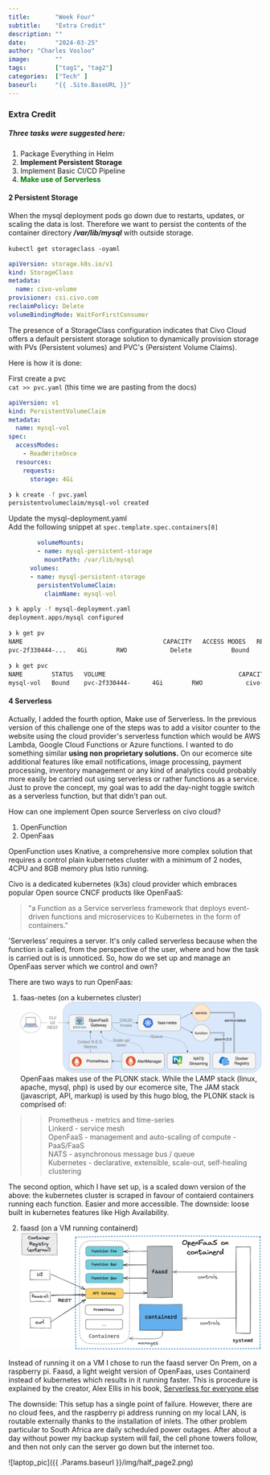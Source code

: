 ```yaml
---
title:       "Week Four"
subtitle:    "Extra Credit"
description: ""
date:        "2024-03-25"
author: "Charles Vosloo"
image:       ""
tags:        ["tag1", "tag2"]
categories:  ["Tech" ]
baseurl:     "{{ .Site.BaseURL }}" 
---
```

### Extra Credit
##### Three tasks were suggested here:        
     
     

1. Package Everything in Helm
2. **Implement Persistent Storage**
3. Implement Basic CI/CD Pipeline  
4. <span style="color:green;">**Make use of Serverless**</span> 

#### 2 Persistent Storage

When the mysql deployment pods go down due to restarts, updates, or scaling the data is lost.  Therefore we want to persist the contents of the container directory  ***/var/lib/mysql*** with outside storage.    

```kubectl get storageclass -oyaml```

```yaml
apiVersion: storage.k8s.io/v1
kind: StorageClass
metadata:
  name: civo-volume
provisioner: csi.civo.com
reclaimPolicy: Delete
volumeBindingMode: WaitForFirstConsumer
```
The presence of a StorageClass configuration indicates that Civo Cloud offers a default persistent storage solution to dynamically provision storage with PVs (Persistent volumes) and PVC's (Persistent Volume Claims). 

Here is how it is done:

First create a pvc   
```cat >> pvc.yaml``` (this time we are pasting from the docs)

```yaml
apiVersion: v1
kind: PersistentVolumeClaim
metadata:
  name: mysql-vol
spec:
  accessModes:
    - ReadWriteOnce
  resources:
    requests:
      storage: 4Gi
```
```bash
❯ k create -f pvc.yaml  
persistentvolumeclaim/mysql-vol created
```

Update the mysql-deployment.yaml  
Add the following snippet at ```spec.template.spec.containers[0]``` 
```yaml
        volumeMounts:
        - name: mysql-persistent-storage
          mountPath: /var/lib/mysql
      volumes:
      - name: mysql-persistent-storage
        persistentVolumeClaim:
          claimName: mysql-vol
```
```bash
❯ k apply -f mysql-deployment.yaml   
deployment.apps/mysql configured  
```

```bash
❯ k get pv   
NAME                                       CAPACITY   ACCESS MODES   RECLAIM POLICY   STATUS   CLAIM            STORAGECLASS    
pvc-2f330444-...   4Gi        RWO            Delete           Bound    ecom/mysql-vol   civo-volume      43s
```
```bash
❯ k get pvc  
NAME        STATUS   VOLUME                                     CAPACITY   ACCESS MODES   STORAGECLASS   AGE  
mysql-vol   Bound    pvc-2f330444-      4Gi        RWO            civo-volume    43m
``` 

#### 4 Serverless

Actually, I added the fourth option, Make use of Serverless. In the previous version of this challenge one of the steps was to add a visitor counter to the website using the cloud provider's serverless function which would be AWS Lambda, Google Cloud Functions or Azure functions. I wanted to do something similar **using non proprietary solutions.** On our ecomerce site additional features like email notifications, image processing, payment processing, inventory management or any kind of analytics could probably more easily be carried out using serverless or rather functions as a service. Just to prove the concept, my goal was to add the day-night toggle switch as a serverless function, but that didn't pan out.


How can one implement Open source Serverless on civo cloud?
1. OpenFunction
2. OpenFaas

OpenFunction uses Knative, a comprehensive more complex solution that requires a control plain  kubernetes cluster with a minimum of 2 nodes, 4CPU and 8GB memory plus Istio running. 

Civo is a dedicated kubernetes (k3s) cloud provider which embraces popular Open source CNCF products like OpenFaaS:  

> "a Function as a Service serverless framework that deploys event-driven functions and microservices to Kubernetes in the form of containers." 

  'Serverless' requires a server. It's only called serverless because when the function is called, from the perspective of the user, where and how the task is carried out is is unnoticed. So, how do we set up and manage an OpenFaas server which we control and own?

There are two ways to run OpenFaas:
1. faas-netes (on a kubernetes cluster)
![faas-netes](/img/of-workflow.png)
OpenFaas makes use of the PLONK stack. While the LAMP stack (linux, apache, mysql, php) is used by our ecomerce site, The JAM stack (javascript, API, markup) is used by this hugo blog, the PLONK stack is comprised of:  
>>Prometheus - metrics and time-series  
>>Linkerd - service mesh   
>>OpenFaaS - management and auto-scaling of compute - PaaS/FaaS   
>>NATS - asynchronous message bus / queue   
>>Kubernetes - declarative, extensible, scale-out, self-healing clustering    

The second option, which I have set up, is a scaled down version of the above: the kubernetes cluster is scraped in favour of contaierd containers running each function. Easier and more accessible. The downside: loose built in kubernetes features like High Availability.

2. faasd (on a VM running containerd)  
![faasd](/img/faasd-wf.png)

Instead of running it on a VM I chose to run the faasd server On Prem, on a raspberry pi. Faasd, a light weight version of OpenFaas, uses Containerd instead of kubernetes which results in it running faster.  This is procedure is explained by the creator, Alex Ellis in his book, [Serverless for everyone else](https://openfaas.gumroad.com/l/serverless-for-everyone-else)

  
The downside: This setup has a single point of failure. However, there are no cloud fees, and the raspberry pi address running on my local LAN, is routable externally thanks to the installation of inlets. The other problem particular to South Africa are daily scheduled power outages. After about a day without power my backup system will fail, the cell phone towers follow, and then not only can the server go down but the internet too.

![laptop_pic]({{ .Params.baseurl }}/img/half_page2.png)


      

<!-- the raspberry pi address running on my local >LAN, is routable externally thanks to the installation of inlets:  -->
<!-- ![inlets](/img/inlets-concept.png) -->







